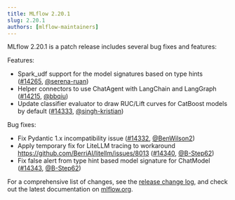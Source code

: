 ```yaml
---
title: MLflow 2.20.1
slug: 2.20.1
authors: [mlflow-maintainers]
---
```


MLflow 2.20.1 is a patch release includes several bug fixes and features:

Features:

- Spark_udf support for the model signatures based on type hints ([#14265](https://github.com/mlflow/mlflow/pull/14265), [@serena-ruan](https://github.com/serena-ruan))
- Helper connectors to use ChatAgent with LangChain and LangGraph ([#14215](https://github.com/mlflow/mlflow/pull/14215), [@bbqiu](https://github.com/bbqiu))
- Update classifier evaluator to draw RUC/Lift curves for CatBoost models by default ([#14333](https://github.com/mlflow/mlflow/pull/14333), [@singh-kristian](https://github.com/singh-kristian))

Bug fixes:

- Fix Pydantic 1.x incompatibility issue ([#14332](https://github.com/mlflow/mlflow/pull/14332), [@BenWilson2](https://github.com/BenWilson2))
- Apply temporary fix for LiteLLM tracing to workaround https://github.com/BerriAI/litellm/issues/8013 ([#14340](https://github.com/mlflow/mlflow/pull/14340), [@B-Step62](https://github.com/B-Step62))
- Fix false alert from type hint based model signature for ChatModel ([#14343](https://github.com/mlflow/mlflow/pull/14343), [@B-Step62](https://github.com/B-Step62))

For a comprehensive list of changes, see the [release change log](https://github.com/mlflow/mlflow/releases/tag/v2.20.1), and check out the latest documentation on [mlflow.org](http://mlflow.org/).
